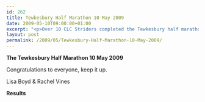 ```yaml
---
id: 262
title: Tewkesbury Half Marathon 10 May 2009
date: 2009-05-10T09:00:00+01:00
excerpt: "<p>Over 10 CLC Striders completed the Tewkesbury half marathon. Many personal bests were recorded. Another excellent set of results demonstrating the tremendous determination of each and every CLC Strider. What a fantastic day and weekend of racing, Lisa Boyd &amp; Rachel Vines, Women's team captains Tewkesbury Half Matathon 10 May 2009 Photos Report Results</p>"
layout: post
permalink: /2009/05/Tewkesbury-Half-Marathon-10-May-2009/
---
```

**The Tewkesbury Half Marathon 10 May 2009**

Congratulations to everyone, keep it up. 

Lisa Boyd & Rachel Vines </p> 

<a name="Report"></a><a name="Results"></a>

**Results**

<map name="100109w.jpg">
  <area shape="RECT" coords="677,27,696,48" alt="Race Winner" />
  
  <area shape="RECT" coords="379,28,393,45" alt="Sarah Greef" />
  
  <area shape="RECT" coords="354,28,368,46" alt="Rachel Vines" />
  
  <area shape="RECT" coords="303,28,318,46" alt="Anna Maughan" />
  
  <area shape="RECT" coords="206,28,220,46" alt="Dawn Addinall" />
  
  <area shape="RECT" coords="86,28,103,46" alt="Alex Evans" />
</map>

<map name="100109m.jpg">
  <area shape="RECT" coords="63,31,76,45" alt="Clive Scott" />
  
  <area shape="RECT" coords="112,32,121,44" alt="Paul Davies" />
  
  <area shape="RECT" coords="118,32,129,43" alt="Paul Stonuary" />
  
  <area shape="RECT" coords="223,29,236,47" alt="James Gibbs" />
  
  <area shape="RECT" coords="255,29,264,42" alt="David Smeath" />
  
  <area shape="RECT" coords="263,28,272,43" alt="Chris Hale" />
  
  <area shape="RECT" coords="275,31,288,45" alt="Rob Shute" />
  
  <area shape="RECT" coords="308,31,321,45" alt="Billy Bradshaw" />
  
  <area shape="RECT" coords="582,29,594,46" alt="Will Ferguson" />
  
  <area shape="RECT" coords="680,30,694,45" alt="Race Winner" />
</map>